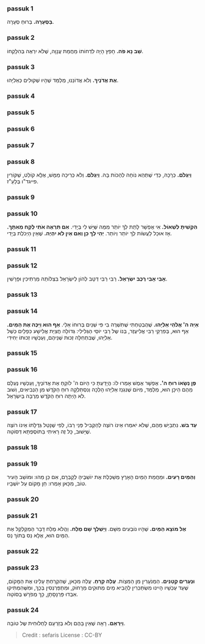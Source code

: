 
### passuk 1
<b>בַּסְעָרָה.</b> בְּרוּחַ סְעָרָה.

### passuk 2
<b>שֵׁב נָא פֹה.</b> חָפֵץ הָיָה לִדְחוֹתוֹ מֵחֲמַת עֲנָוָה, שֶׁלֹּא יִרְאֶה בְּהִלָּקְחוֹ.

### passuk 3
<b>אֶת אֲדֹנֶיךָ.</b> וְלֹא אֲדוֹנֵנוּ, מְלַמֵּד שֶׁהָיוּ שְׁקוּלִים כְּאֵלִיָּהוּ.

### passuk 4

### passuk 5

### passuk 6

### passuk 7

### passuk 8
<b>וַיִּגְלֹם.</b> כְּרָכָהּ, כְּדֵי שֶׁתְּהֵא נוֹחָה לְהַכּוֹת בָּהּ.
<b>וַיִּגְלֹם.</b> וְלֹא כְּרִיכָה מַמָּשׁ, אֶלָּא קוֹלֵט, שֶׁקּוֹרִין פייגד"ו בְּלַעַ"ז.

### passuk 9

### passuk 10
<b>הִקְשִׁיתָ לִשְׁאוֹל.</b> אִי אֶפְשָׁר לָתֵת לְךָ יוֹתֵר מִמַּה שֶּׁיֵּשׁ לִי בְּיָדִי.
<b>אִם תִּרְאֶה אֹתִי לֻקַּח מֵאִתָּךְ.</b> אָז אוּכַל לַעֲשׂוֹת לְךָ יוֹתֵר וְיוֹתֵר.
<b>יְהִי לְךָ כֵן וְאִם אַיִן לֹא יִהְיֶה.</b> שֶׁאֵין הַיְכֹלֶת בְּיָדִי.

### passuk 11

### passuk 12
<b>אָבִי אָבִי רֶכֶב יִשְׂרָאֵל.</b> רַבִּי רַבִּי דְּטָב לְהוֹן לְיִשְׂרָאֵל בִּצְלוֹתֵהּ מֵרְתִיכִין וּפָרָשִׁין.

### passuk 13

### passuk 14
<b>אַיֵּה ה' אֱלֹהֵי אֵלִיָּהוּ.</b> שֶׁהֻבְטַחְתִּי שֶׁתִּשְׁרֶה בִי פִּי שְׁנַיִם בְּרוּחוֹ אֵלַי.
<b>אַף הוּא וַיַּכֶּה אֶת הַמַּיִם.</b> אַף הוּא, בְּפִרְקֵי רַבִּי אֱלִיעֶזֶר, בְּנוֹ שֶל רַבִּי יוֹסֵי הַגְּלִילִי: גְּדוֹלָה חֲצִיַּת אֱלִישָׁע כִּפְלַיִם כְּשֶׁל אֵלִיָּהוּ, שֶׁבִּתְחִלָּה זְכוּת שְׁנֵיהֶם, וְעַכְשָׁיו זְכוּתוֹ יְחִידִי.

### passuk 15

### passuk 16
<b>פֶּן נְשָׂאוֹ רוּחַ ה'.</b> אֶפְשָׁר אֶמֶשׁ אָמְרוּ לוֹ: הֲיָדַעְתָּ כִּי הַיּוֹם ה' לוֹקֵחַ אֶת אֲדוֹנֶיךָ, וְעַכְשָׁיו נֶעְלָם מֵהֶם הֵיכָן הוּא, מְלַמֵּד, מִיּוֹם שֶׁנִּגְנַז אֵלִיָּהוּ הָלְכָה וְנִסְתַּלְּקָה רוּחַ הַקֹּדֶשׁ מִן הַנְּבִיאִים, וְשׁוּב לֹא הָיְתָה רוּחַ הַקֹּדֶשׁ מְרֻבָּה בְּיִשְׂרָאֵל.

### passuk 17
<b>עַד בּשׁ.</b> נִתְבַּיֵּשׁ מֵהֶם, שֶׁלֹּא יֹאמְרוּ אֵינוֹ רוֹצֶה לְהַקְבִּיל פְּנֵי רַבּוֹ, לְפִי שֶׁנָּטַל גְּדֻלָּתוֹ אֵינוֹ רוֹצֶה שֶׁיָּשׁוּב, כָּל זֶה רָאִיתִי בַּתּוֹסֶפְתָּא דְּסוֹטָה.

### passuk 18

### passuk 19
<b>וְהַמַּיִם רָעִים.</b> וּמֵחֲמַת הַמַּיִם הָאָרֶץ מְשַׁכֶּלֶת אֶת יוֹשְׁבֶיהָ לְקָבְרָם, אִם כֵּן מַהוּ: וּמוֹשַׁב הָעִיר טוֹב, מִכָּאן אָמְרוּ: חֵן מָקוֹם עַל יוֹשְׁבָיו.

### passuk 20

### passuk 21
<b>אֶל מוֹצָא הַמַּיִם.</b> שֶׁהָיוּ נוֹבְעִים מִשָּׁם.
<b>וַיַּשְׁלֶךְ שָׁם מֶלַח.</b> וַהֲלֹא מֶלַח דָּבָר הַמְקַלְקֵל אֶת הַמַּיִם הוּא, אֶלָּא נֵס בְּתוֹךְ נֵס.

### passuk 22

### passuk 23
<b>וּנְעָרִים קְטַנִּים.</b> הַמְנֹעָרִין מִן הַמִּצְוֹת.
<b>עֲלֵה קֵרֵחַ.</b> עֲלֵה מִכָּאן, שֶׁהִקְרַחְתָּ עָלֵינוּ אֶת הַמָּקוֹם, שֶׁעַד עַכְשָׁיו הָיִינוּ מִשְׂתַּכְּרִין לְהָבִיא מַיִם מְתוּקִים מֵרָחוֹק, וּמִתְפַּרְנְסִין בְּכָךְ, וּמִשֶּׁהִמְתִּיקוּ אִבְּדוּ פַּרְנָסָתָן, כָּךְ מְפֹרָשׁ בְּסוֹטָה.

### passuk 24
<b>וַיִּרְאֵם.</b> רָאָה שֶׁאֵין בָּהֶם וְלֹא בְּזַרְעָם לַחְלוּחִית שֶל טוֹבָה.

>Credit : sefaris
>License : CC-BY